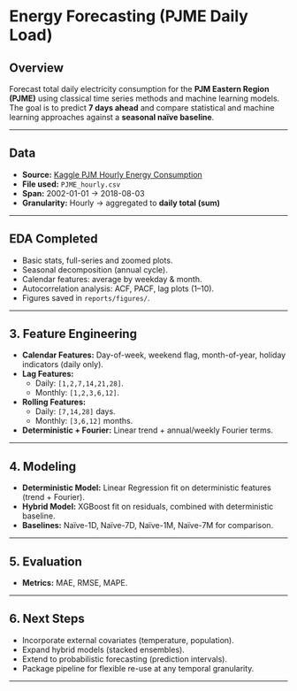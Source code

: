 # Energy Forecasting (PJME Daily Load)

## Overview
Forecast total daily electricity consumption for the **PJM Eastern Region (PJME)** using classical time series methods and machine learning models.  
The goal is to predict **7 days ahead** and compare statistical and machine learning approaches against a **seasonal naïve baseline**.

---

## Data
- **Source:** [Kaggle PJM Hourly Energy Consumption](https://www.kaggle.com/datasets/robikscube/hourly-energy-consumption)  
- **File used:** `PJME_hourly.csv`  
- **Span:** 2002-01-01 → 2018-08-03  
- **Granularity:** Hourly → aggregated to **daily total (sum)**

---

## EDA Completed
- Basic stats, full-series and zoomed plots.  
- Seasonal decomposition (annual cycle).  
- Calendar features: average by weekday & month.  
- Autocorrelation analysis: ACF, PACF, lag plots (1–10).  
- Figures saved in `reports/figures/`.

---

## 3. Feature Engineering
- **Calendar Features:** Day-of-week, weekend flag, month-of-year, holiday indicators (daily only).
- **Lag Features:**  
  - Daily: `[1,2,7,14,21,28]`.  
  - Monthly: `[1,2,3,6,12]`.
- **Rolling Features:**  
  - Daily: `[7,14,28]` days.  
  - Monthly: `[3,6,12]` months.
- **Deterministic + Fourier:** Linear trend + annual/weekly Fourier terms.

---

## 4. Modeling
- **Deterministic Model:** Linear Regression fit on deterministic features (trend + Fourier).
- **Hybrid Model:** XGBoost fit on residuals, combined with deterministic baseline.
- **Baselines:** Naïve-1D, Naïve-7D, Naïve-1M, Naïve-7M for comparison.

---

## 5. Evaluation
- **Metrics:** MAE, RMSE, MAPE.

---

## 6. Next Steps
- Incorporate external covariates (temperature, population).
- Expand hybrid models (stacked ensembles).
- Extend to probabilistic forecasting (prediction intervals).
- Package pipeline for flexible re-use at any temporal granularity.

---


